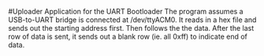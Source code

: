 #Uploader Application for the UART Bootloader
The program assumes a USB-to-UART bridge is connected at /dev/ttyACM0.
It reads in a hex file and sends out the starting address first. Then follows the the data. After the last row of data is sent, it sends out a blank row (ie. all 0xff) to indicate end of data.

